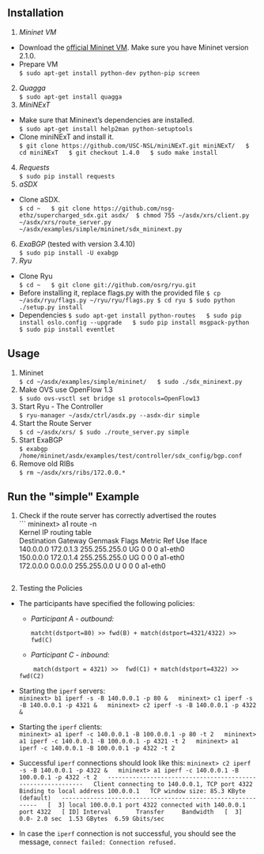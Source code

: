 ## Installation
1. _Mininet VM_
  * Download the [official Mininet VM](https://github.com/mininet/mininet/wiki/Mininet-VM-Images "Mininet VM Images"). Make sure you have Mininet version 2.1.0. 
  * Prepare VM  
        ```
        $ sudo apt-get install python-dev python-pip screen
        ```
2. _Quagga_  
        ```
        $ sudo apt-get install quagga
        ```
3. _MiniNExT_
  * Make sure that Mininext’s dependencies are installed.  
        ```
        $ sudo apt-get install help2man python-setuptools
        ```
  * Clone miniNExT and install it.  
        ```
        $ git clone https://github.com/USC-NSL/miniNExT.git miniNExT/  
        $ cd miniNExT  
        $ git checkout 1.4.0  
        $ sudo make install  
        ```
4. _Requests_  
        ```
        $ sudo pip install requests
        ```
5. _aSDX_
  * Clone aSDX.  
        ```
        $ cd ~  
        $ git clone https://github.com/nsg-ethz/supercharged_sdx.git asdx/ 
        $ chmod 755 ~/asdx/xrs/client.py ~/asdx/xrs/route_server.py ~/asdx/examples/simple/mininet/sdx_mininext.py  
        ```
6. _ExaBGP_ (tested with version 3.4.10)  
        ```
        $ sudo pip install -U exabgp  
        ```
7. _Ryu_
  * Clone Ryu  
        ```
        $ cd ~  
        $ git clone git://github.com/osrg/ryu.git  
        ```
  * Before installing it, replace flags.py with the provided file
        ```
        $ cp ~/asdx/ryu/flags.py ~/ryu/ryu/flags.py
        $ cd ryu
        $ sudo python ./setup.py install
        ```
  * Dependencies
        ```
        $ sudo apt-get install python-routes  
        $ sudo pip install oslo.config --upgrade  
        $ sudo pip install msgpack-python  
        $ sudo pip install eventlet  
        ```  

## Usage
1. Mininet  
        ```
        $ cd ~/asdx/examples/simple/mininet/  
        $ sudo ./sdx_mininext.py  
        ```
2. Make OVS use OpenFlow 1.3  
        ```
        $ sudo ovs-vsctl set bridge s1 protocols=OpenFlow13
        ```
3. Start Ryu - The Controller  
        ```
        $ ryu-manager ~/asdx/ctrl/asdx.py --asdx-dir simple
        ```
4. Start the Route Server  
        ```
        $ cd ~/asdx/xrs/
        $ sudo ./route_server.py simple
        ```
5. Start ExaBGP  
        ```
        $ exabgp /home/mininet/asdx/examples/test/controller/sdx_config/bgp.conf
        ```
6. Remove old RIBs  
        ```
        $ rm ~/asdx/xrs/ribs/172.0.0.* 
        ```
    
## Run the "simple" Example
1. Check if the route server has correctly advertised the routes  
        ```
        mininext> a1 route -n  
	Kernel IP routing table  
	Destination     Gateway         Genmask         Flags Metric Ref    Use Iface  
	140.0.0.0       172.0.1.3       255.255.255.0   UG    0      0        0 a1-eth0  
	150.0.0.0       172.0.1.4       255.255.255.0   UG    0      0        0 a1-eth0  
	172.0.0.0       0.0.0.0         255.255.0.0     U     0      0        0 a1-eth0  
	```
	
2. Testing the Policies  
  * The participants have specified the following policies:  
      * _Participant A - outbound:_
        ```
        matcht(dstport=80) >> fwd(B) + match(dstport=4321/4322) >> fwd(C)
    	```
	  * _Participant C - inbound:_
	```
    	match(dstport = 4321) >>  fwd(C1) + match(dstport=4322) >> fwd(C2)
	``` 
  * Starting the  `iperf` servers:  
        ```
        mininext> b1 iperf -s -B 140.0.0.1 -p 80 &  
        mininext> c1 iperf -s -B 140.0.0.1 -p 4321 &  
        mininext> c2 iperf -s -B 140.0.0.1 -p 4322 &  
        ```
        
  * Starting the  `iperf` clients:  
        ```
        mininext> a1 iperf -c 140.0.0.1 -B 100.0.0.1 -p 80 -t 2  
        mininext> a1 iperf -c 140.0.0.1 -B 100.0.0.1 -p 4321 -t 2  
        mininext> a1 iperf -c 140.0.0.1 -B 100.0.0.1 -p 4322 -t 2  
        ```
        
  * Successful `iperf` connections should look like this:
        ```
        mininext> c2 iperf -s -B 140.0.0.1 -p 4322 &  
        mininext> a1 iperf -c 140.0.0.1 -B 100.0.0.1 -p 4322 -t 2  
        ------------------------------------------------------------  
        Client connecting to 140.0.0.1, TCP port 4322  
        Binding to local address 100.0.0.1  
        TCP window size: 85.3 KByte (default)  
        ------------------------------------------------------------  
        [  3] local 100.0.0.1 port 4322 connected with 140.0.0.1 port 4322  
        [ ID] Interval       Transfer     Bandwidth  
        [  3]  0.0- 2.0 sec  1.53 GBytes  6.59 Gbits/sec  
        ```
        
  * In case the `iperf` connection is not successful, you should see the message, `connect failed: Connection refused.`
